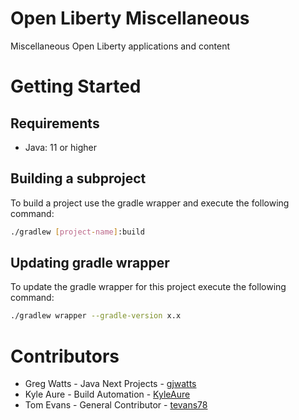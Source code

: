 # Open Liberty Miscellaneous

Miscellaneous Open Liberty applications and content

# Getting Started

## Requirements

- Java: 11 or higher

## Building a subproject

To build a project use the gradle wrapper and execute the following command:

```sh
./gradlew [project-name]:build
```

## Updating gradle wrapper

To update the gradle wrapper for this project execute the following command:

```sh
./gradlew wrapper --gradle-version x.x
```

# Contributors

* Greg Watts - Java Next Projects  - [gjwatts](https://github.com/gjwatts)
* Kyle Aure  - Build Automation    - [KyleAure](https://github.com/KyleAure)
* Tom Evans  - General Contributor - [tevans78](https://github.com/tevans78)
